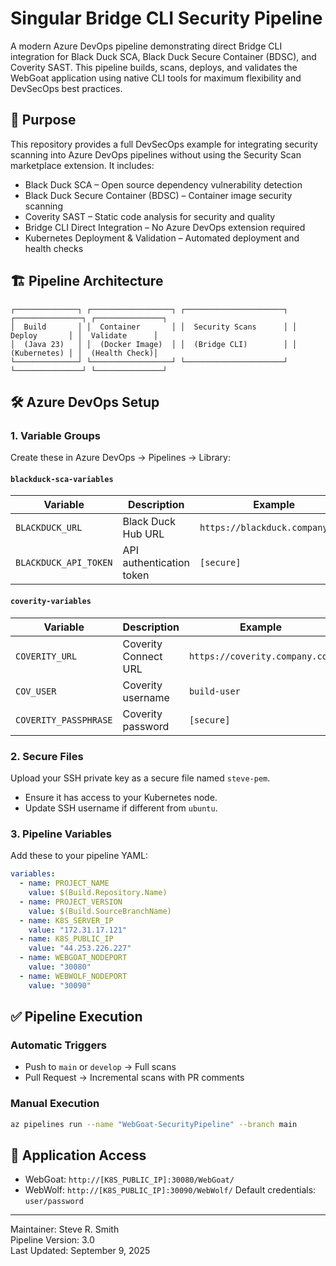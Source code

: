 # Singular Bridge CLI Security Pipeline

A modern Azure DevOps pipeline demonstrating direct Bridge CLI integration for Black Duck SCA, Black Duck Secure Container (BDSC), and Coverity SAST. This pipeline builds, scans, deploys, and validates the WebGoat application using native CLI tools for maximum flexibility and DevSecOps best practices.

## 🎯 Purpose
This repository provides a full DevSecOps example for integrating security scanning into Azure DevOps pipelines without using the Security Scan marketplace extension. It includes:
- Black Duck SCA – Open source dependency vulnerability detection
- Black Duck Secure Container (BDSC) – Container image security scanning
- Coverity SAST – Static code analysis for security and quality
- Bridge CLI Direct Integration – No Azure DevOps extension required
- Kubernetes Deployment & Validation – Automated deployment and health checks

## 🏗 Pipeline Architecture
```
┌──────────────┐ ┌──────────────────┐ ┌──────────────────────┐ ┌───────────────┐ ┌───────────────┐
│  Build       │ │  Container       │ │  Security Scans      │ │  Deploy       │ │  Validate      │
│  (Java 23)   │ │  (Docker Image)  │ │  (Bridge CLI)        │ │  (Kubernetes) │ │  (Health Check)│
└──────────────┘ └──────────────────┘ └──────────────────────┘ └───────────────┘ └───────────────┘
```

## 🛠 Azure DevOps Setup
### 1. Variable Groups
Create these in Azure DevOps → Pipelines → Library:

#### `blackduck-sca-variables`
| Variable              | Description              | Example                          |
|----------------------|--------------------------|----------------------------------|
| `BLACKDUCK_URL`      | Black Duck Hub URL       | `https://blackduck.company.com`  |
| `BLACKDUCK_API_TOKEN`| API authentication token | `[secure]`                        |

#### `coverity-variables`
| Variable              | Description              | Example                          |
|----------------------|--------------------------|----------------------------------|
| `COVERITY_URL`       | Coverity Connect URL     | `https://coverity.company.com`   |
| `COV_USER`           | Coverity username        | `build-user`                     |
| `COVERITY_PASSPHRASE`| Coverity password        | `[secure]`                        |

### 2. Secure Files
Upload your SSH private key as a secure file named `steve-pem`.
- Ensure it has access to your Kubernetes node.
- Update SSH username if different from `ubuntu`.

### 3. Pipeline Variables
Add these to your pipeline YAML:
```yaml
variables:
  - name: PROJECT_NAME
    value: $(Build.Repository.Name)
  - name: PROJECT_VERSION
    value: $(Build.SourceBranchName)
  - name: K8S_SERVER_IP
    value: "172.31.17.121"
  - name: K8S_PUBLIC_IP
    value: "44.253.226.227"
  - name: WEBGOAT_NODEPORT
    value: "30080"
  - name: WEBWOLF_NODEPORT
    value: "30090"
```

## ✅ Pipeline Execution
### Automatic Triggers
- Push to `main` or `develop` → Full scans
- Pull Request → Incremental scans with PR comments

### Manual Execution
```bash
az pipelines run --name "WebGoat-SecurityPipeline" --branch main
```

## 🔗 Application Access
- WebGoat: `http://[K8S_PUBLIC_IP]:30080/WebGoat/`
- WebWolf: `http://[K8S_PUBLIC_IP]:30090/WebWolf/`
Default credentials: `user/password`

---
Maintainer: Steve R. Smith  
Pipeline Version: 3.0  
Last Updated: September 9, 2025
